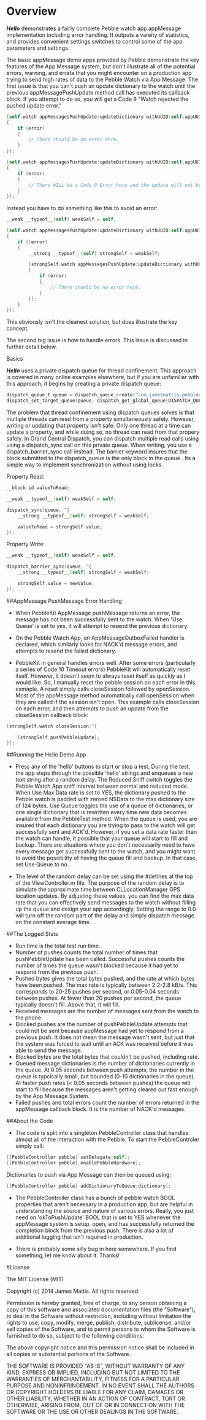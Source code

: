 # Overview

_**Hello**_ demonstrates a fairly complete Pebble watch app appMessage implementation including error handling. It outputs a vareity of statistics, and provides convenient settings switches to control some of the app parameters and settings.

The basic appMessage demo apps provided by Pebble demonstrate the key features of the App Message system, but don't illustrate all of the potential errors, warning, and errata that you might encounter on a production app trying to send high rates of data to the Pebble Watch via App Message. The first issue is that you can't push an update dictionary to the watch until the previous appMessagePushUpdate method call has executed its callback block. If you attempt to do so, you will get a Code 9 "Watch rejected the pushed update error."

```Objective-C
[self.watch appMessagesPushUpdate:updateDictionary withUUID:self.appUUID onSent:^(PBWatch *watch, NSDictionary *update, NSError *error)
{
    if (error)
    {
        // There should be no error here.
    }
}];

[self.watch appMessagesPushUpdate:updateDictionary withUUID:self.appUUID onSent:^(PBWatch *watch, NSDictionary *update, NSError *error)
{
    if (error)
    {
        // There WILL be a Code 9 Error here and the update will not be sent.
    }
}];
```

Instead you have to do something like this to avoid an error:

```Objective-C
__weak __typeof__(self) weakSelf = self;

[self.watch appMessagesPushUpdate:updateDictionary withUUID:self.appUUID onSent:^(PBWatch *watch, NSDictionary *update, NSError *error)
{
    if (!error)
    {
        __strong __typeof__(self) strongSelf = weakSelf;

        [strongSelf.watch appMessagesPushUpdate:updateDictionary withUUID:strongSelf.appUUID onSent:^(PBWatch *watch, NSDictionary *update, NSError *error)
        {
            if (error)
            {
                // There should be no error here.
            }
        }];
    }
}];
```

This obviously isn't the cleanest solution, but does illustrate the key concept.

The second big issue is how to handle errors. This issue is discussed in further detail below.

Basics

_**Hello**_ uses a private dispatch queue for thread confinement. This approach is covered in many online examples elsewhere, but if you are unfamiliar with this approach, it begins by creating a private dispatch queue:

```Objective-C
dispatch_queue_t queue = dispatch_queue_create("com.jamesmattis.pebblequeue", DISPATCH_QUEUE_CONCURRENT);
dispatch_set_target_queue(queue, dispatch_get_global_queue(DISPATCH_QUEUE_PRIORITY_HIGH, 0));
```

The problem that thread confinement using dispatch queues solves is that multiple threads can read from a property simultaneously safely. However, writing or updating that property isn't safe. Only one thread at a time can update a property, and while doing so, no thread can read from that propery safely. In Grand Central Dispatch, you can dispatch multiple read calls using using a dispatch_sync call on this private queue. When writing, you use a dispatch_barrier_sync call instead. The barrier keyword insures that the block submitted to the dispatch_queue is the only block in the queue . Its a simple way to implement synchronization without using locks.

Property Read:

```Objective-C
__block id valueToRead;

__weak __typeof__(self) weakSelf = self;

dispatch_sync(queue, ^{
    __strong __typeof__(self) strongSelf = weakSelf;

    valueToRead = strongSelf.value;
});
```

Property Write:

```Objective-C
__weak __typeof__(self) weakSelf = self;

dispatch_barrier_sync(queue, ^{
    __strong __typeof__(self) strongSelf = weakSelf;

    strongSelf.value = newValue;
});
```

##AppMessage PushMessage Error Handling

- When PebbleKit AppMessage pushMessage returns an error, the message has not been successfully sent to the watch. When 'Use Queue' is set to yes, it will attempt to resend the previous dictionary.

- On the Pebble Watch App, an AppMessageOutboxFailed handler is declared, which similarly looks for NACK'd message errors, and attempts to resend the failed dictionary.

- PebbleKit in general handles errors well. After some errors (particularly a series of Code 10 Timeout errors) PebbleKit will automatically reset itself. However, it doesn't seem to always reset itself as quickly as I would like. So, I manually reset the pebble session on each error in this exmaple. A reset simply calls closeSession followed by openSession. Most of the appMessage method automatically call openSession when they are called if the session isn't open. This example calls closeSession on each error, and then attempts to push an update from the closeSession callback block:

```Objective-C
[strongSelf.watch closeSession:^{

    [strongSelf pushPebbleUpdate];
}];
```

##Running the Hello Demo App

- Press any of the 'hello' buttons to start or stop a test. During the test, the app steps through the possible 'hello' strings and enqueues a new text string after a random delay. The Reduced Sniff switch toggles the Pebble Watch App sniff interval between normal and reduced mode. When Use Max Data rate is set to YES, the dictionary pushed to the Pebble watch is padded with zeroed NSData to the max dictionary size of 124 bytes. Use Queue toggles the use of a queue of dictionaries, or one single dictionary that is rewritten every time new data becomes available from the PebbleTest method. When the queue is used, you are insured that each dictionary you are trying to pass to the watch will get successfully sent and ACK'd. However, if you set a data rate faster than the watch can handle, it possible that your queue will start to fill and backup. There are situations where you don't necessarily need to have every message get successfully sent to the watch, and you might want to avoid the possibility of having the queue fill and backup. In that case, set Use Queue to no.

- The level of the random delay can be set using the #defines at the top of the ViewController.m file. The purpose of the random delay is to simulate the approximate time between CLLocationManager GPS location updates. By adjusting these values, you can find the max data rate that you can effectively send messages to the watch without filling up the queue and design your app accordingly. Setting the range to 0.0 will turn off the random part of the delay and simply dispatch message on the constant average time.

##The Logged Stats

- Run time is the total test run time.
- Number of pushes counts the total number of times that pushPebbleUpdate has been called. Successful pushes counts the number of times the queue wasn't blocked because it had yet to respond from the previous push.
- Pushed bytes gives the total bytes pushed, and the rate at which bytes have been pushed. The max rate is typically between 2.2-2.8 kB/s. This corresponds to 20-25 pushes per second, or 0.05-0.04 seconds between pushes. At fewer than 20 pushes per second, the queue typically doesn't fill. Above that, it will fill.
- Received messages are the number of messages sent from the watch to the phone.
- Blocked pushes are the number of pushPebbleUpdate attempts that could not be sent because appMessage had yet to respond from a previous push. It does not mean the message wasn't sent, but just that the system was forced to wait until an ACK was received before it was able to send the message.
- Blocked bytes are the total bytes that couldn't be pushed, including rate.
- Queued message dictionaries is the number of dictionaries currently in the queue. At 0.05 seconds between push attempts, the number in the queue is typcically small, but bounded (0-10 dictionaries in the queue). At faster push rates (< 0.05 seconds between pushes) the queue will start to fill because the messages aren't getting cleared out fast enough by the App Message System.
- Failed pushes and total errors count the number of errors returned in the appMessage callback block. It is the number of NACK'd messages.

##About the Code

- The code is split into a singleton PebbleController class that handles almost all of the interaction with the Pebble. To start the PebbleControler simply call:

```Objective-C
[[PebbleController pebble] setDelegate:self];
[[PebbleController pebble] enablePebbleHardware];
```

Dictionaries to push via App Message can then be queued using:

```Objective-C
[[PebbleController pebble] addDictionaryToQueue:dictionary];
```

- The PebbleController class has a bunch of pebble watch BOOL properties that aren't necessary in a production app, but are helpful in understanding the source and nature of various errors. Really, you just need on 'okToPushUpdate' BOOL that is set to YES whenever the appMessage system is setup, open, and has successfully returned the completion block from the previous push. There is also a lot of additional logging that isn't required in production.

- There is probably some silly bug in here somewhere. If you find something, let me know about it. Thanks!

#License

The MIT License (MIT)

Copyright (c) 2014 James Mattis. All rights reserved.

Permission is hereby granted, free of charge, to any person obtaining a copy of this software and associated documentation files (the "Software"), to deal in the Software without restriction, including without limitation the rights to use, copy, modify, merge, publish, distribute, sublicense, and/or sell copies of the Software, and to permit persons to whom the Software is furnished to do so, subject to the following conditions:

The above copyright notice and this permission notice shall be included in all copies or substantial portions of the Software.

THE SOFTWARE IS PROVIDED "AS IS", WITHOUT WARRANTY OF ANY KIND, EXPRESS OR IMPLIED, INCLUDING BUT NOT LIMITED TO THE WARRANTIES OF MERCHANTABILITY, FITNESS FOR A PARTICULAR PURPOSE AND NONINFRINGEMENT. IN NO EVENT SHALL THE AUTHORS OR COPYRIGHT HOLDERS BE LIABLE FOR ANY CLAIM, DAMAGES OR OTHER LIABILITY, WHETHER IN AN ACTION OF CONTRACT, TORT OR OTHERWISE, ARISING FROM, OUT OF OR IN CONNECTION WITH THE SOFTWARE OR THE USE OR OTHER DEALINGS IN THE SOFTWARE.